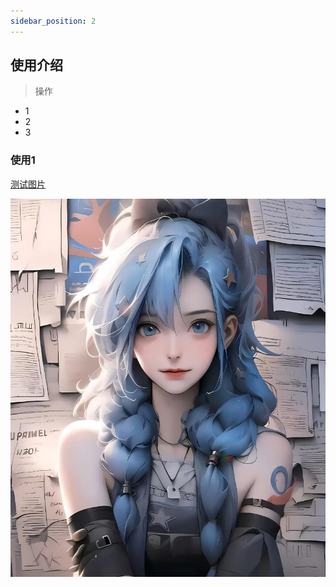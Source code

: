 ```yaml
---
sidebar_position: 2
---
```


## 使用介绍
> 操作


- 1 
- 2
- 3 

### 使用1


[测试图片](img/img.png)

![img.png](img/img.png)